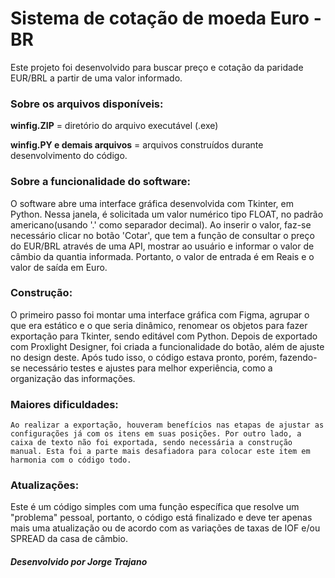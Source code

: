 # Sistema de cotação de moeda Euro - BR

Este projeto foi desenvolvido para buscar preço e cotação da paridade EUR/BRL a partir de uma valor informado.

### Sobre os arquivos disponíveis:

  <strong>winfig.ZIP</strong> = diretório do arquivo executável (.exe)
  
  <strong>winfig.PY e demais arquivos</strong> = arquivos construídos durante desenvolvimento do código.
  
### Sobre a funcionalidade do software:

  O software abre uma interface gráfica desenvolvida com Tkinter, em Python. Nessa janela, é solicitada um valor numérico tipo FLOAT, no padrão americano(usando '.' como separador decimal).
  Ao inserir o valor, faz-se necessário clicar no botão 'Cotar', que tem a função de consultar o preço do EUR/BRL através de uma API, mostrar ao usuário e informar o valor de câmbio da quantia informada.
  Portanto, o valor de entrada é em Reais e o valor de saída em Euro.

### Construção:
  
  O primeiro passo foi montar uma interface gráfica com Figma, agrupar o que era estático e o que seria dinâmico, renomear os objetos para fazer exportação para Tkinter, sendo editável com Python. Depois de exportado com Proxlight Designer, foi criada a funcionalidade do botão, além de ajuste no design deste.
  Após tudo isso, o código estava pronto, porém, fazendo-se necessário testes e ajustes para melhor experiência, como a organização das informações.
  
### Maiores dificuldades:

    Ao realizar a exportação, houveram benefícios nas etapas de ajustar as configurações já com os itens em suas posições. Por outro lado, a caixa de texto não foi exportada, sendo necessária a construção manual. Esta foi a parte mais desafiadora para colocar este item em harmonia com o código todo.
    
### Atualizações:

  Este é um código simples com uma função específica que resolve um "problema" pessoal, portanto, o código está finalizado e deve ter apenas mais uma atualização ou de acordo com as variações de taxas de IOF e/ou SPREAD da casa de câmbio.
  
##### Desenvolvido por Jorge Trajano

